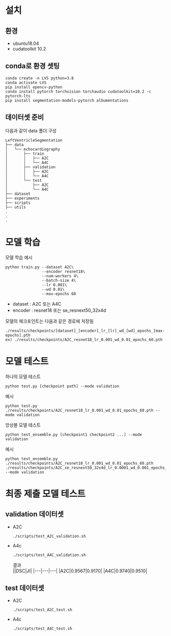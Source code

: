# 설치
## 환경
- ubuntu18.04  
- cudatoolkit 10.2

## conda로 환경 셋팅
```
conda create -n LVS python=3.8  
conda activate LVS  
pip install opencv-python  
conda install pytorch torchvision torchaudio cudatoolkit=10.2 -c pytorch-lts  
pip install segmentation-models-pytorch albumentations  
```

## 데이터셋 준비
다음과 같이 data 폴더 구성
```
LeftVentricleSegmentation
├── data
│   └── echocardiography
│       ├── train
│       │   ├── A2C
│       │   └── A4C
│       ├── validation
│       │   ├── A2C
│       │   └── A4C
│       └── test
│           ├── A2C
│           └── A4C
├── dataset
├── experiments
├── scripts
├── utils
.
.
.
```


# 모델 학습
모델 학습 예시
```
python train.py --dataset A2C\
                --encoder resnet18\
                --num-workers 4\
                --batch-size 4\
                --lr 0.001\
                --wd 0.01\
                --max-epochs 60
```
- dataset : A2C 또는 A4C  
- encoder : resnet18 또는 se_resnext50_32x4d  

모델의 체크포인트는 다음과 같은 경로에 저장됨  
```
./results/checkpoints/[dataset]_[encoder]_lr_[lr]_wd_[wd]_epochs_[max-epochs].pth  
ex) ./results/checkpoints/A2C_resnet18_lr_0.001_wd_0.01_epochs_60.pth
```



# 모델 테스트
하나의 모델 테스트
```
python test.py [checkpoint path] --mode validation
```
예시  
```
python test.py ./results/checkpoints/A2C_resnet18_lr_0.001_wd_0.01_epochs_60.pth --mode validation
```
앙상블 모델 테스트
```
python test_ensemble.py [checkpoint1 checkpoint2 ...] --mode validation
```
예시  
```
python test_ensemble.py ./results/checkpoints/A2C_resnet18_lr_0.001_wd_0.01_epochs_60.pth ./results/checkpoints/A2C_se_resnext50_32x4d_lr_0.0001_wd_0.001_epochs_60.pth --mode validation
```


# 최종 제출 모델 테스트
## validation 데이터셋
- A2C
    ```
    ./scripts/test_A2C_validation.sh
    ```
- A4c
    ```
    ./scripts/test_A4C_validation.sh
    ```

    결과  
    ||DSC|JI|
    |---|---|---|
    |A2C|0.9567|0.9170|
    |A4C|0.9740|0.9510|

## test 데이터셋
- A2C
    ```
    ./scripts/test_A2C_test.sh
    ```
- A4c
    ```
    ./scripts/test_A4C_test.sh
    ```
